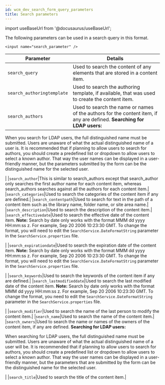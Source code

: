 ```yaml
---
id: wcm_dev_search_form_query_parameters
title: Search parameters
---
```

import useBaseUrl from '@docusaurus/useBaseUrl';



The following parameters can be used in a search query in this format.

```
<input name="search_parameter" />
```

|Parameter|Details|
|---------|-------|
|`search_query`|Used to search the content of any elements that are stored in a content item.|
|`search_authoringtemplate`|Used to search the authoring template, if available, that was used to create the content item.|
|`search_authors`|Used to search the name or names of the authors for the content item, if any are defined. **Searching for LDAP users:**

When you search for LDAP users, the full distinguished name must be submitted. Users are unaware of what the actual distinguished name of a user is. It is recommended that if planning to allow users to search for authors, you should create a predefined list or dropdown to allow users to select a known author. That way the user names can be displayed in a user-friendly manner, but the parameters submitted by the form can be the distinguished name for the selected user.

|
|`search_author`|This is similar to search\_authors except that search\_author only searches the first author name for each content item, whereas search\_authors searches against all the authors for each content item.|
|`search_categories`|Used to search the categories of the content item if any are defined.|
|`search_contentpath`|Used to search for text in the path of a content item such as the library name, folder name, or site area name.|
|`search_description`|Used to search the description of the content item.|
|`search_effectivedate`|Used to search the effective date of the content item. **Note:** Search by date only works with the format MMM dd yyyy HH:mm:ss z. For example, Sep 20 2006 10:23:30 GMT. To change the format, you will need to edit the `SearchService.DateFormatString` parameter in the `SearchService.properties` file.

|
|`search_expirationdate`|Used to search the expiration date of the content item. **Note:** Search by date only works with the format MMM dd yyyy HH:mm:ss z. For example, Sep 20 2006 10:23:30 GMT. To change the format, you will need to edit the `SearchService.DateFormatString` parameter in the `SearchService.properties` file.

|
|`search_keywords`|Used to search the keywords of the content item if any are defined.|
|`search_lastmodifieddate`|Used to search the last modified date of the content item. **Note:** Search by date only works with the format MMM dd yyyy HH:mm:ss z. For example, Sep 20 2006 10:23:30 GMT. To change the format, you need to edit the `SearchService.DateFormatString` parameter in the `SearchService.properties` file.

|
|`search_modifier`|Used to search the name of the last person to modify the content item.|
|`search_name`|Used to search the name of the content item.|
|`search_owners`|Used to search the name or names of the owners of the content item, if any are defined. **Searching for LDAP users:**

When searching for LDAP users, the full distinguished name must be submitted. Users are unaware of what the actual distinguished name of a user will be. It is recommended that if planning to allow users to search for authors, you should create a predefined list or dropdown to allow users to select a known author. That way the user names can be displayed in a user-friendly manner, but the parameters that are submitted by the form can be the distinguished name for the selected user.

|
|`search_title`|Used to search the title of the content item.|

